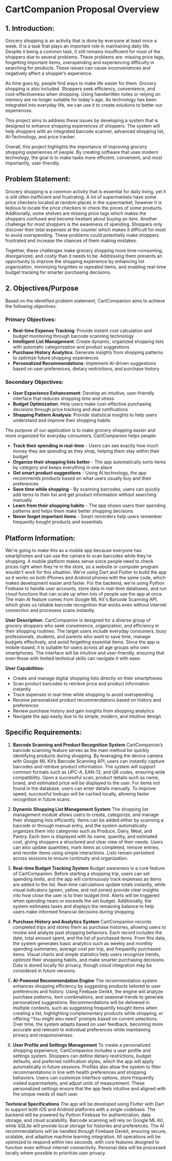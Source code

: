 # CartCompanion Proposal Overview

## 1. Introduction:

Grocery shopping is an activity that is done by everyone at least once a week. It is a task that plays an important role in maintaining daily life. Despite it being a common task, it still remains insufficient for most of the shoppers due to several problems. These problems are: missing price tags, forgetting important items, overspending and experiencing difficulty in searching for products. These issues can cause inconveniences and negatively affect a shopper’s experience.

As time goes by, people find ways to make life easier for them. Grocery shopping is also included. Shoppers seek efficiency, convenience, and cost-effectiveness when shopping. Using handwritten notes or relying on memory are no longer suitable for today's age. As technology has been integrated into everyday life, we can use it to create solutions to better our experiences.

This project aims to address these issues by developing a system that is designed to enhance shopping experiences of shoppers. The system will help shoppers with an integrated barcode scanner, advanced shopping list, AI-Technology, and price tracker.

Overall, this project highlights the importance of improving grocery shopping experiences of people. By creating software that uses modern technology, the goal is to make tasks more efficient, convenient, and most importantly, user-friendly.

## Problem Statement:

Grocery shopping is a common activity that is essential for daily living, yet it is still often inefficient and frustrating. A lot of supermarkets have some price checkers located at random places in the supermarket, however it is tedious to locate the price checkers to check the prices of some products. Additionally, some shelves are missing price tags which makes the shoppers confused and become hesitant about buying an item. Another challenge for most shoppers is the awareness of spending. Shoppers only discover their total expenses at the counter which makes it difficult for most to avoid overspending. These problems could potentially make shoppers frustrated and increase the chances of them making mistakes.

Together, these challenges make grocery shopping more time-consuming, disorganized, and costly than it needs to be. Addressing them presents an opportunity to improve the shopping experience by enhancing list organization, minimizing forgotten or repeated items, and enabling real-time budget tracking for smarter purchasing decisions.

## 2. Objectives/Purpose

Based on the identified problem statement, CartCompanion aims to achieve the following objectives:

### Primary Objectives:

- **Real-time Expense Tracking**: Provide instant cost calculation and budget monitoring through barcode scanning technology
- **Intelligent List Management**: Create dynamic, organized shopping lists with automatic categorization and product suggestions
- **Purchase History Analytics**: Generate insights from shopping patterns to optimize future shopping experiences
- **Personalized Recommendations**: Implement AI-driven suggestions based on user preferences, dietary restrictions, and purchase history

### Secondary Objectives:

- **User Experience Enhancement**: Develop an intuitive, user-friendly interface that reduces shopping time and stress
- **Budget Optimization**: Help users make cost-effective purchasing decisions through price tracking and deal notifications
- **Shopping Pattern Analysis**: Provide statistical insights to help users understand and improve their shopping habits

The purpose of our application is to make grocery shopping easier and more organized for everyday consumers. CartCompanion helps people:

- **Track their spending in real-time** - Users can see exactly how much money they are spending as they shop, helping them stay within their budget
- **Organize their shopping lists better** - The app automatically sorts items by category and keeps everything in one place
- **Get smart product suggestions** - Using AI technology, the app recommends products based on what users usually buy and their preferences
- **Save time while shopping** - By scanning barcodes, users can quickly add items to their list and get product information without searching manually
- **Learn from their shopping habits** - The app shows users their spending patterns and helps them make better shopping decisions
- **Never forget important items** - Smart reminders help users remember frequently bought products and essentials

## Platform Information:

We're going to make this as a mobile app because everyone has smartphones and can use the camera to scan barcodes while they're shopping. A mobile platform makes sense since people need to check prices right when they're in the store, so a website or computer program wouldn't work for this situation. We're using Dart and Flutter to build the app so it works on both iPhones and Android phones with the same code, which makes development easier and faster. For the backend, we're using Python Firebase to handle user accounts, store data in real-time databases, and run cloud functions that can scale up when lots of people use the app at once. The main AI feature comes from Google ML Kit's Barcode Scanning API, which gives us reliable barcode recognition that works even without internet connection and processes scans instantly.

**User Description:**
CartCompanion is designed for a diverse group of grocery shoppers who seek convenience, organization, and efficiency in their shopping routines. The target users include everyday consumers, busy professionals, students, and parents who want to save time, manage budgets effectively, and avoid forgetting essential items. Since the app is mobile-based, it is suitable for users across all age groups who own smartphones. The interface will be intuitive and user-friendly, ensuring that even those with limited technical skills can navigate it with ease.

**User Capabilities:**

- Create and manage digital shopping lists directly on their smartphones
- Scan product barcodes to retrieve price and product information instantly
- Track expenses in real-time while shopping to avoid overspending
- Receive personalized product recommendations based on history and preferences
- Review purchase history and gain insights from shopping analytics
- Navigate the app easily due to its simple, modern, and intuitive design

## Specific Requirements:

1. **Barcode Scanning and Product Recognition System**
   CartCompanion’s barcode scanning feature serves as the main method for quickly identifying products during shopping. By leveraging the device camera with Google ML Kit’s Barcode Scanning API, users can instantly capture barcodes and retrieve product information. The system will support common formats such as UPC-A, EAN-13, and QR codes, ensuring wide compatibility. Upon a successful scan, product details such as name, brand, and estimated price will be displayed to the user. For items not found in the database, users can enter details manually. To improve speed, successful lookups will be cached locally, allowing faster recognition in future scans.

2. **Dynamic Shopping List Management System**
   The shopping list management module allows users to create, categorize, and manage their shopping lists efficiently. Items can be added either by scanning a barcode or through manual entry, and the system automatically organizes them into categories such as Produce, Dairy, Meat, and Pantry. Each item is displayed with its name, quantity, and estimated cost, giving shoppers a structured and clear view of their needs. Users can also update quantities, mark items as completed, remove entries, and reorder items using simple interactions. Lists remain persistent across sessions to ensure continuity and organization.

3. **Real-time Budget Tracking System**
   Budget awareness is a core feature of CartCompanion. Before starting a shopping trip, users can set spending limits, and the app will continuously track expenses as items are added to the list. Real-time calculations update totals instantly, while visual indicators (green, yellow, and red zones) provide clear insights into how close the user is to their budget limit. Alerts will be triggered when spending nears or exceeds the set budget. Additionally, the system estimates taxes and displays the remaining balance to help users make informed financial decisions during shopping.

4. **Purchase History and Analytics System**
   CartCompanion records completed trips and stores them as purchase histories, allowing users to review and analyze past shopping behaviors. Each record includes the date, total amount spent, and the list of purchased items. From this data, the system generates basic analytics such as weekly and monthly spending summaries, average cost per trip, and frequently purchased items. Visual charts and simple statistics help users recognize trends, optimize their shopping habits, and make smarter purchasing decisions. Data is stored locally for privacy, though cloud integration may be considered in future versions.

5. **AI-Powered Recommendation Engine**
   The recommendation system enhances shopping efficiency by suggesting products tailored to user preferences and history. Using Firebase Genkit, the engine will analyze purchase patterns, item combinations, and seasonal trends to generate personalized suggestions. Recommendations will be delivered in multiple contexts, such as suggesting frequently bought items when creating a list, highlighting complementary products while shopping, or offering “You might also need” prompts based on current selections. Over time, the system adapts based on user feedback, becoming more accurate and relevant to individual preferences while maintaining privacy and responsiveness.

6. **User Profile and Settings Management**
   To create a personalized shopping experience, CartCompanion includes a user profile and settings system. Shoppers can define dietary restrictions, budget defaults, and preferred notification styles, which the app will apply automatically in future sessions. Profiles also allow the system to filter recommendations in line with health preferences and shopping behaviors. Users can customize interface options, store frequently visited supermarkets, and adjust units of measurement. These personalized settings ensure that the app feels intuitive and aligned with the unique needs of each user.

**Technical Specifications**
The app will be developed using Flutter with Dart to support both iOS and Android platforms with a single codebase. The backend will be powered by Python Firebase for authentication, data storage, and cloud scalability. Barcode scanning will rely on Google ML Kit, while SQLite will provide local storage for histories and preferences. The AI recommendations will be handled through Firebase Genkit, ensuring secure, scalable, and adaptive machine learning integration. All operations will be optimized to respond within two seconds, with core features designed to function even without internet connectivity. Personal data will be processed locally where possible to prioritize user privacy.
